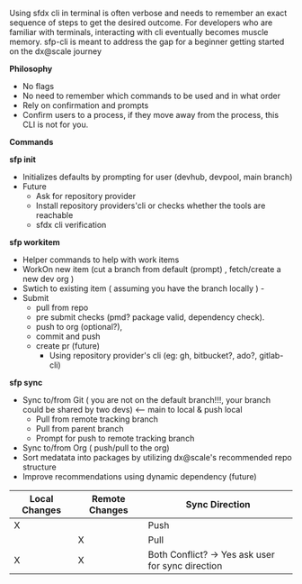 Using sfdx cli in terminal is often verbose and needs to remember an exact sequence of steps to get the desired outcome. For developers who are familiar with terminals, interacting with cli eventually becomes muscle memory. sfp-cli is meant to address the gap for a beginner getting started on the dx@scale journey

**Philosophy**
 - No flags
 - No need to remember which commands to be used and in what order
 - Rely on confirmation and prompts
 - Confirm users to a process, if they move away from the process, this CLI is not for you.



**Commands**

**sfp init**


 - Initializes defaults by prompting for user (devhub, devpool, main branch)
 - Future
   - Ask for repository provider
   - Install repository providers'cli or checks whether the tools are reachable
   - sfdx cli verification


**sfp workitem**

 - Helper commands to help with work items
 -  WorkOn new item (cut a branch from default (prompt) , fetch/create a new dev org )
 -  Swtich to existing item ( assuming you have the branch locally )   -
 -  Submit
    -  pull from repo
    -  pre submit checks (pmd? package valid, dependency check).
    -  push to org (optional?),
    -  commit and push
    -  create pr (future)
       -  Using repository provider's cli (eg: gh, bitbucket?, ado?, gitlab-cli)



**sfp sync**

  - Sync to/from Git ( you are not on the default  branch!!!, your branch could be shared by two devs) <-- main to local & push local
    - Pull from remote tracking branch
    - Pull from parent branch
    - Prompt for push to remote tracking branch
  - Sync to/from Org ( push/pull to the org)
  - Sort medatata into packages by utilizing dx@scale's recommended repo structure
  - Improve recommendations using dynamic dependency (future)

| Local Changes | Remote Changes | Sync Direction                                    |
| ------------- | -------------- | ------------------------------------------------- |
| X             |                | Push                                              |
|               | X              | Pull                                              |
| X             | X              | Both Conflict? -> Yes ask user for sync direction |
